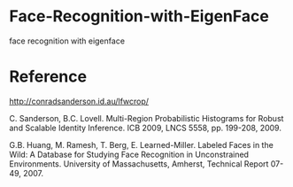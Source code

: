 # Face-Recognition-with-EigenFace
face recognition with eigenface

# Reference

http://conradsanderson.id.au/lfwcrop/

C. Sanderson, B.C. Lovell.
Multi-Region Probabilistic Histograms for Robust and Scalable Identity Inference.
ICB 2009, LNCS 5558, pp. 199-208, 2009.

G.B. Huang, M. Ramesh, T. Berg, E. Learned-Miller.
Labeled Faces in the Wild: A Database for Studying Face Recognition in Unconstrained Environments.
University of Massachusetts, Amherst, Technical Report 07-49, 2007.
